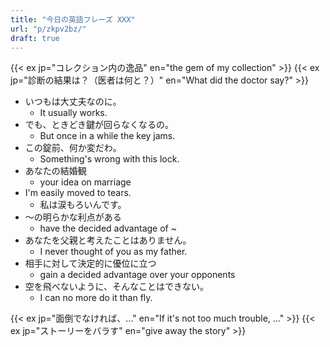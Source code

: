 ```yaml
---
title: "今日の英語フレーズ XXX"
url: "p/zkpv2bz/"
draft: true
---
```


{{< ex jp="コレクション内の逸品" en="the gem of my collection" >}}
{{< ex jp="診断の結果は？（医者は何と？）" en="What did the doctor say?" >}}

- いつもは大丈夫なのに。
    - It usually works.
- でも、ときどき鍵が回らなくなるの。
    - But once in a while the key jams.
- この錠前、何か変だわ。
    - Something's wrong with this lock.
- あなたの結婚観
    - your idea on marriage
- I'm easily moved to tears.
    - 私は涙もろいんです。
- 〜の明らかな利点がある
    - have the decided advantage of ~
- あなたを父親と考えたことはありません。
    - I never thought of you as my father.
- 相手に対して決定的に優位に立つ
    - gain a decided advantage over your opponents
- 空を飛べないように、そんなことはできない。
    - I can no more do it than fly.

{{< ex jp="面倒でなければ、..." en="If it's not too much trouble, ..." >}}
{{< ex jp="ストーリーをバラす" en="give away the story" >}}

